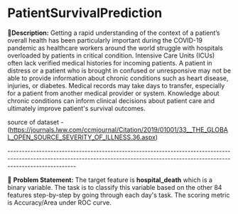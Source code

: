 # PatientSurvivalPrediction
🧾**Description:** Getting a rapid understanding of the context of a patient’s overall health has been particularly important during the COVID-19 pandemic as healthcare workers around the world struggle with hospitals overloaded by patients in critical condition. Intensive Care Units (ICUs) often lack verified medical histories for incoming patients. A patient in distress or a patient who is brought in confused or unresponsive may not be able to provide information about chronic conditions such as heart disease, injuries, or diabetes. Medical records may take days to transfer, especially for a patient from another medical provider or system. Knowledge about chronic conditions can inform clinical decisions about patient care and ultimately improve patient's survival outcomes.

source of dataset - (https://journals.lww.com/ccmjournal/Citation/2019/01001/33__THE_GLOBAL_OPEN_SOURCE_SEVERITY_OF_ILLNESS.36.aspx)  

\------------------------------------------------------------------------------------------------------------------------------------------------------------------------------------

🧭 **Problem Statement:** The target feature is **hospital_death** which is a binary variable. The task is to classify this variable based on the other 84 features step-by-step by going through each day's task. The scoring metric is Accuracy/Area under ROC curve.
